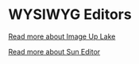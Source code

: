 # WYSIWYG Editors

[Read more about Image Up Lake](../lake.md)

[Read more about Sun Editor](suneditor.md)
